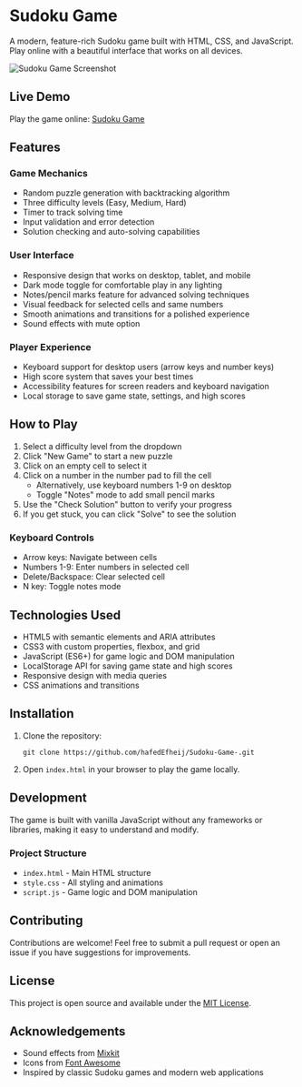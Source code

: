 # Sudoku Game

A modern, feature-rich Sudoku game built with HTML, CSS, and JavaScript. Play online with a beautiful interface that works on all devices.

![Sudoku Game Screenshot](https://user-images.githubusercontent.com/74829200/175786701-f6a7a0f4-cb0c-4f4a-b7e7-8a6a6c4a3a9d.png)

## Live Demo

Play the game online: [Sudoku Game](https://hafedEfheij.github.io/Sudoku-Game-/)

## Features

### Game Mechanics
- Random puzzle generation with backtracking algorithm
- Three difficulty levels (Easy, Medium, Hard)
- Timer to track solving time
- Input validation and error detection
- Solution checking and auto-solving capabilities

### User Interface
- Responsive design that works on desktop, tablet, and mobile
- Dark mode toggle for comfortable play in any lighting
- Notes/pencil marks feature for advanced solving techniques
- Visual feedback for selected cells and same numbers
- Smooth animations and transitions for a polished experience
- Sound effects with mute option

### Player Experience
- Keyboard support for desktop users (arrow keys and number keys)
- High score system that saves your best times
- Accessibility features for screen readers and keyboard navigation
- Local storage to save game state, settings, and high scores

## How to Play

1. Select a difficulty level from the dropdown
2. Click "New Game" to start a new puzzle
3. Click on an empty cell to select it
4. Click on a number in the number pad to fill the cell
   - Alternatively, use keyboard numbers 1-9 on desktop
   - Toggle "Notes" mode to add small pencil marks
5. Use the "Check Solution" button to verify your progress
6. If you get stuck, you can click "Solve" to see the solution

### Keyboard Controls
- Arrow keys: Navigate between cells
- Numbers 1-9: Enter numbers in selected cell
- Delete/Backspace: Clear selected cell
- N key: Toggle notes mode

## Technologies Used

- HTML5 with semantic elements and ARIA attributes
- CSS3 with custom properties, flexbox, and grid
- JavaScript (ES6+) for game logic and DOM manipulation
- LocalStorage API for saving game state and high scores
- Responsive design with media queries
- CSS animations and transitions

## Installation

1. Clone the repository:
   ```
   git clone https://github.com/hafedEfheij/Sudoku-Game-.git
   ```

2. Open `index.html` in your browser to play the game locally.

## Development

The game is built with vanilla JavaScript without any frameworks or libraries, making it easy to understand and modify.

### Project Structure
- `index.html` - Main HTML structure
- `style.css` - All styling and animations
- `script.js` - Game logic and DOM manipulation

## Contributing

Contributions are welcome! Feel free to submit a pull request or open an issue if you have suggestions for improvements.

## License

This project is open source and available under the [MIT License](LICENSE).

## Acknowledgements

- Sound effects from [Mixkit](https://mixkit.co/free-sound-effects/)
- Icons from [Font Awesome](https://fontawesome.com/)
- Inspired by classic Sudoku games and modern web applications
